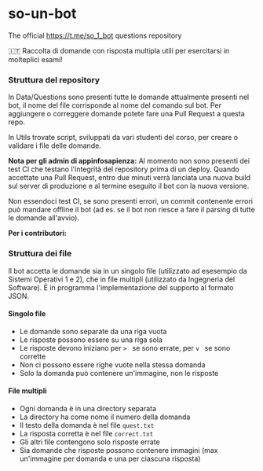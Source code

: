 # so-un-bot
The official https://t.me/so_1_bot questions repository

🇮🇹 Raccolta di domande con risposta multipla utili per esercitarsi in molteplici esami!

### Struttura del repository

In Data/Questions sono presenti tutte le domande attualmente presenti nel bot, il nome del file corrisponde al nome del comando sul bot.
Per aggiungere o correggere domande potete fare una Pull Request a questa repo.

In Utils trovate script, sviluppati da vari studenti del corso, per creare o validare i file delle domande.

**Nota per gli admin di appinfosapienza:**
Al momento non sono presenti dei test CI che testano l'integrità del repository prima di un deploy.
Quando accettate una Pull Request, entro due minuti verrà lanciata una nuova build sul server di produzione e al termine eseguito il bot con la nuova versione.

Non essendoci test CI, se sono presenti errori, un commit contenente errori può mandare offline il bot (ad es. se il bot non riesce a fare il parsing di tutte le domande all'avvio).

**Per i contributori:** 
### Struttura dei file

Il bot accetta le domande sia in un singolo file (utilizzato ad esesempio da Sistemi Operativi 1 e 2), che in file multipli (utilizzato da Ingegneria del Software).
È in programma l'implementazione del supporto al formato JSON.

#### Singolo file

- Le domande sono separate da una riga vuota
- Le risposte possono essere su una riga sola
- Le risposte devono iniziano per `> ` se sono errate, per `v ` se sono corrette
- Non ci possono essere righe vuote nella stessa domanda
- Solo la domanda può contenere un'immagine, non le risposte

#### File multipli

- Ogni domanda è in una directory separata
- La directory ha come nome il numero della domanda
- Il testo della domanda è nel file `quest.txt`
- La risposta corretta è nel file `correct.txt`
- Gli altri file contengono solo risposte errate
- Sia domande che risposte possono contenere immagini (max un'immagine per domanda e una per ciascuna risposta)